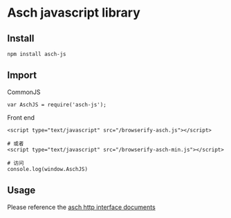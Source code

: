 # Asch javascript library

## Install

```
npm install asch-js
```

## Import

CommonJS

```
var AschJS = require('asch-js');
```

Front end

```
<script type="text/javascript" src="/browserify-asch.js"></script>

# 或者
<script type="text/javascript" src="/browserify-asch-min.js"></script>

# 访问
console.log(window.AschJS)
```



## Usage

Please reference the [asch http interface documents](https://github.com/AschPlatform/asch-docs/blob/master/asch_http_interface.md)
